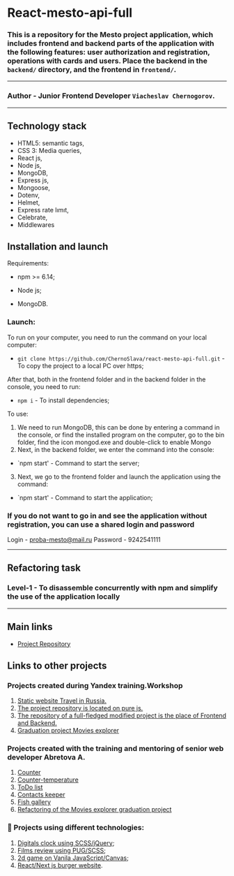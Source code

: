 # React-mesto-api-full

### This is a repository for the Mesto project application, which includes frontend and backend parts of the application with the following features: user authorization and registration, operations with cards and users. Place the backend in the `backend/` directory, and the frontend in `frontend/`.
---
### **Author** - Junior Frontend Developer `Viacheslav Chernogorov`.

---

## Technology stack
- HTML5: semantic tags,
- CSS 3: Media queries,
- React js,
- Node js,
- MongoDB,
- Express js,
- Mongoose,
- Dotenv,
- Helmet,
- Express rate lımıt,
- Celebrate,
- Middlewares


## Installation and launch

Requirements:

* npm >= 6.14;

* Node js;

* MongoDB.

### Launch:

To run on your computer, you need to run the command on your local computer:

- `git clone https://github.com/ChernoSlava/react-mesto-api-full.git` - To copy the project to a local PC over https;

After that, both in the frontend folder and in the backend folder in the console, you need to run:

- `npm i` - To install dependencies;

To use:

1) We need to run MongoDB, this can be done by entering a command in the console, or find the installed program on the computer, go to the bin folder, find the icon mongod.exe and double-click to enable Mongo
2) Next, in the backend folder, we enter the command into the console:
- `npm start' - Command to start the server;
3) Next, we go to the frontend folder and launch the application using the command:

- `npm start' - Command to start the application;

### If you do not want to go in and see the application without registration, you can use a shared login and password

Login - proba-mesto@mail.ru
Password - 9242541111

---
## Refactoring task
### Level-1 - To disassemble concurrently with npm and simplify the use of the application locally

---
## Main links
- [Project Repository](https://github.com/ChernoSlava/react-mesto-api-full )
## Links to other projects
### Projects created during Yandex training.Workshop

1) [Static website Travel in Russia.](https://chernoslava.github.io/russian-travel/)
2) [The project repository is located on pure js.](https://github.com/ChernoSlava/Mesto )
3) [The repository of a full-fledged modified project is the place of Frontend and Backend.](https://github.com/ChernoSlava/react-mesto-api-full)
4) [Graduation project Movies explorer](https://github.com/ChernoSlava/movies-explorer-frontend )

### Projects created with the training and mentoring of senior web developer Abretova A.

1) [Counter](https://github.com/ChernoSlava/counter)
2) [Counter-temperature](https://github.com/ChernoSlava/counter-temperature)
3) [ToDo list](https://github.com/ChernoSlava/ToDo)
4) [Contacts keeper](https://github.com/ChernoSlava/contacts-keeper)
4) [Fish gallery](https://github.com/ChernoSlava/fish-gallery)
5) [Refactoring of the Movies explorer graduation project](https://github.com/ChernoSlava/Movies-exlorer-refactor)

### 🐲 Projects using different technologies:

1) [Digitals clock using SCSS/jQuery](https://github.com/ChernoSlava/Digital-Clock);
2) [Films review using PUG/SCSS](https://github.com/ChernoSlava/Film-Review );
3) [2d game on Vanila JavaScript/Canvas](https://github.com/ChernoSlava/Fluppy );
4) [React/Next js burger website](https://github.com/ChernoSlava/Burgers-Next-JS ).
